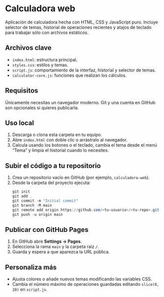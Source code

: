 # Calculadora web

Aplicación de calculadora hecha con HTML, CSS y JavaScript puro. Incluye selector de temas, historial de operaciones recientes y atajos de teclado para trabajar sólo con archivos estáticos.

## Archivos clave

- `index.html`: estructura principal.
- `styles.css`: estilos y temas.
- `script.js`: comportamiento de la interfaz, historial y selector de temas.
- `calculator-core.js`: funciones que realizan los cálculos.

## Requisitos

Únicamente necesitas un navegador moderno. Git y una cuenta en GitHub son opcionales si quieres publicarla.

## Uso local

1. Descarga o clona esta carpeta en tu equipo.
2. Abre `index.html` con doble clic o arrástralo al navegador.
3. Calcula usando los botones o el teclado, cambia el tema desde el menú “Tema” y limpia el historial cuando lo necesites.

## Subir el código a tu repositorio

1. Crea un repositorio vacío en GitHub (por ejemplo, `calculadora-web`).
2. Desde la carpeta del proyecto ejecuta:
   ```powershell
   git init
   git add .
   git commit -m "Initial commit"
   git branch -M main
   git remote add origin https://github.com/<tu-usuario>/<tu-repo>.git
   git push -u origin main
   ```

## Publicar con GitHub Pages

1. En GitHub abre **Settings → Pages**.
2. Selecciona la rama `main` y la carpeta raíz `/`.
3. Guarda y espera a que aparezca la URL pública.

## Personaliza más

- Ajusta colores o añade nuevos temas modificando las variables CSS.
- Cambia el número máximo de operaciones guardadas editando `slice(0, 20)` en `script.js`.
